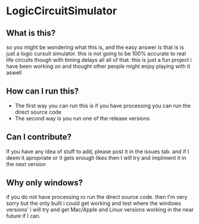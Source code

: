 # LogicCircuitSimulator

## What is this?
so you might be wondering what this is, and the easy answer is that is is just a logic cursuit simulator. this is not going to be 100% accurate to real life circuits though with timing delays all all of that. this is just a fun project i have been working on and thought other people might enjoy playing with it aswell

## How can I run this?
* The first way you can run this is if you have processing you can run the direct source code
* The second way is you run one of the release versions

## Can I contribute?
If you have any idea of stuff to add, please post it in the issues tab. and if I deem it apropriate or it gets enough likes then I will try and impliment it in the next version

## Why only windows?
if you do not have processing ro run the direct source code. then I'm very sorry but the only built i could get working and test where the windows versions' i will try and get Mac/Apple and Linux versions working in the near future if I can.
